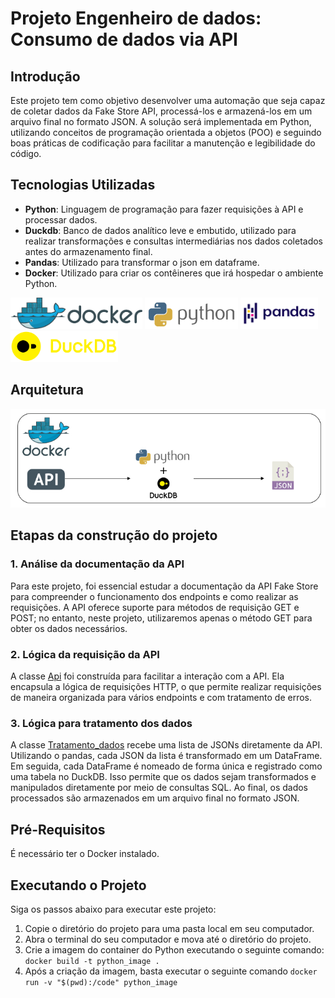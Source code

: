 # Projeto Engenheiro de dados: Consumo de dados via API

## Introdução

Este projeto tem como objetivo desenvolver uma automação que seja capaz de coletar dados da Fake Store API, processá-los e armazená-los em um arquivo final no formato JSON. A solução será implementada em Python, utilizando conceitos de programação orientada a objetos (POO) e seguindo boas práticas de codificação para facilitar a manutenção e legibilidade do código.


## Tecnologias Utilizadas
- **Python**: Linguagem de programação para fazer requisições à API e processar dados.
- **Duckdb**: Banco de dados analítico leve e embutido, utilizado para realizar transformações e consultas intermediárias nos dados coletados antes do armazenamento final.
- **Pandas**: Utilizado para transformar o json em dataframe.
- **Docker**: Utilizado para criar os contêineres que irá hospedar o ambiente Python.

<p align="left">

<img src="/img/docker-logo.png" alt="docker" height="50"/> 
<img src="/img/python-logo.png" alt="python" height="50" /> 
<img src="/img/pandas-logo.svg" alt="pandas" height="50" /> 
<img src="/img/duckdb-logo.svg" alt="duck" height="50"/> 
</p>

## Arquitetura

![Diagrama de Arquitetura](img/arquitetura_consumo_dados.jpg)

## Etapas da construção do projeto


### 1. Análise da documentação da API
Para este projeto, foi essencial estudar a documentação da API Fake Store para compreender o funcionamento dos endpoints e como realizar as requisições. A API oferece suporte para métodos de requisição GET e POST; no entanto, neste projeto, utilizaremos apenas o método GET para obter os dados necessários.

### 2. Lógica da requisição da API
A classe [Api](src/classes/api.py) foi construída para facilitar a interação com a API. Ela encapsula a lógica de requisições HTTP, o que permite realizar requisições de maneira organizada para vários endpoints e com tratamento de erros. 

### 3. Lógica para tratamento dos dados
A classe [Tratamento_dados](src/classes/tratamento_dados.py) recebe uma lista de JSONs diretamente da API. Utilizando o pandas, cada JSON da lista é transformado em um DataFrame. Em seguida, cada DataFrame é nomeado de forma única e registrado como uma tabela no DuckDB. Isso permite que os dados sejam transformados e manipulados diretamente por meio de consultas SQL. Ao final, os dados processados são armazenados em um arquivo final no formato JSON.

## Pré-Requisitos

É necessário ter o Docker instalado.

## Executando o Projeto

Siga os passos abaixo para executar este projeto:

1. Copie o diretório do projeto para uma pasta local em seu computador.
2. Abra o terminal do seu computador e mova até o diretório do projeto.
3. Crie a imagem do container do Python executando o seguinte comando: `docker build -t python_image .`
4. Após a criação da imagem, basta executar o seguinte comando `docker run -v "$(pwd):/code" python_image`